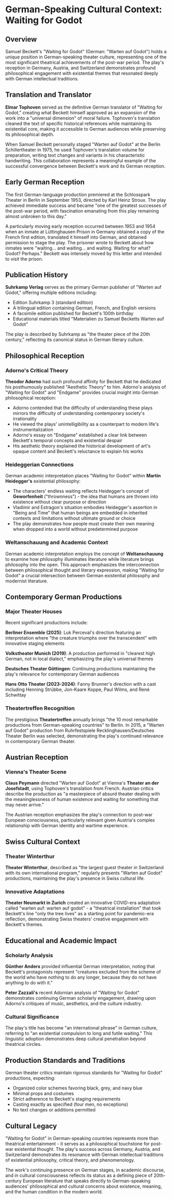 # German-Speaking Cultural Context: Waiting for Godot

## Overview

Samuel Beckett's "Waiting for Godot" (German: "Warten auf Godot") holds a unique position in German-speaking theater culture, representing one of the most significant theatrical achievements of the post-war period. The play's reception in Germany, Austria, and Switzerland demonstrates profound philosophical engagement with existential themes that resonated deeply with German intellectual traditions.

## Translation and Translator

**Elmar Tophoven** served as the definitive German translator of "Waiting for Godot," creating what Beckett himself approved as an expansion of the work into a "universal dimension" of moral failure. Tophoven's translation cleaned the text of specific historical references while maintaining its existential core, making it accessible to German audiences while preserving its philosophical depth.

When Samuel Beckett personally staged "Warten auf Godot" at the Berlin Schillertheater in 1975, he used Tophoven's translation volume for preparation, writing text changes and variants in his characteristic handwriting. This collaboration represents a meaningful example of the successful convergence between Beckett's work and its German reception.

## Early German Reception

The first German-language production premiered at the Schlosspark Theater in Berlin in September 1953, directed by Karl Heinz Stroux. The play achieved immediate success and became "one of the greatest successes of the post-war period, with fascination emanating from this play remaining almost unbroken to this day."

A particularly moving early reception occurred between 1953 and 1954 when an inmate at Lüttinghausen Prison in Germany obtained a copy of the French first edition, translated it himself into German, and obtained permission to stage the play. The prisoner wrote to Beckett about how inmates were "waiting... and waiting... and waiting. Waiting for what? Godot? Perhaps." Beckett was intensely moved by this letter and intended to visit the prison.

## Publication History

**Suhrkamp Verlag** serves as the primary German publisher of "Warten auf Godot," offering multiple editions including:
- Edition Suhrkamp 3 (standard edition)
- A trilingual edition containing German, French, and English versions
- A facsimile edition published for Beckett's 100th birthday
- Educational materials titled "Materialien zu Samuel Becketts Warten auf Godot"

The play is described by Suhrkamp as "the theater piece of the 20th century," reflecting its canonical status in German literary culture.

## Philosophical Reception

### Adorno's Critical Theory

**Theodor Adorno** had such profound affinity for Beckett that he dedicated his posthumously published "Aesthetic Theory" to him. Adorno's analysis of "Waiting for Godot" and "Endgame" provides crucial insight into German philosophical reception:

- Adorno contended that the difficulty of understanding these plays mirrors the difficulty of understanding contemporary society's irrationality
- He viewed the plays' unintelligibility as a counterpart to modern life's instrumentalization
- Adorno's essay on "Endgame" established a clear link between Beckett's temporal concepts and existential despair
- His aesthetic theory explained the historical development of art's opaque content and Beckett's reluctance to explain his works

### Heideggerian Connections

German academic interpretation places "Waiting for Godot" within **Martin Heidegger's** existential philosophy:

- The characters' endless waiting reflects Heidegger's concept of **Geworfenheit** ("thrownness") - the idea that humans are thrown into existence without clear purpose or direction
- Vladimir and Estragon's situation embodies Heidegger's assertion in "Being and Time" that human beings are embedded in inherited contexts and limitations without ultimate ground or choice
- The play demonstrates how people must create their own meaning when dropped into a world without predetermined purpose

### Weltanschauung and Academic Context

German academic interpretation employs the concept of **Weltanschauung** to examine how philosophy illuminates literature while literature brings philosophy into the open. This approach emphasizes the interconnection between philosophical thought and literary expression, making "Waiting for Godot" a crucial intersection between German existential philosophy and modernist literature.

## Contemporary German Productions

### Major Theater Houses

Recent significant productions include:

**Berliner Ensemble (2025)**: Luk Perceval's direction featuring an interpretation where "the creature triumphs over the transcendent" with innovative staging elements

**Volkstheater Munich (2019)**: A production performed in "clearest high German, not in local dialect," emphasizing the play's universal themes

**Deutsches Theater Göttingen**: Continuing productions maintaining the play's relevance for contemporary German audiences

**Hans Otto Theater (2023-2024)**: Fanny Brunner's direction with a cast including Henning Strübbe, Jon-Kaare Koppe, Paul Wilms, and René Schwittay

### Theatertreffen Recognition

The prestigious **Theatertreffen** annually brings "the 10 most remarkable productions from German-speaking countries" to Berlin. In 2015, a "Warten auf Godot" production from Ruhrfestspiele Recklinghausen/Deutsches Theater Berlin was selected, demonstrating the play's continued relevance in contemporary German theater.

## Austrian Reception

### Vienna's Theater Scene

**Claus Peymann** directed "Warten auf Godot" at Vienna's **Theater an der Josefstadt**, using Tophoven's translation from French. Austrian critics describe the production as "a masterpiece of absurd theater dealing with the meaninglessness of human existence and waiting for something that may never arrive."

The Austrian reception emphasizes the play's connection to post-war European consciousness, particularly relevant given Austria's complex relationship with German identity and wartime experience.

## Swiss Cultural Context

### Theater Winterthur

**Theater Winterthur**, described as "the largest guest theater in Switzerland with its own international program," regularly presents "Warten auf Godot" productions, maintaining the play's presence in Swiss cultural life.

### Innovative Adaptations

**Theater Neumarkt in Zurich** created an innovative COVID-era adaptation called "warten auf: warten auf godot" - a "theatrical installation" that took Beckett's line "only the tree lives" as a starting point for pandemic-era reflection, demonstrating Swiss theaters' creative engagement with Beckett's themes.

## Educational and Academic Impact

### Scholarly Analysis

**Günther Anders** provided influential German interpretation, noting that Beckett's protagonists represent "creatures excluded from the scheme of the world who have nothing to do any longer, because they do not have anything to do with it."

**Peter Zazzali's** recent Adornian analysis of "Waiting for Godot" demonstrates continuing German scholarly engagement, drawing upon Adorno's critiques of music, aesthetics, and the culture industry.

### Cultural Significance

The play's title has become "an international phrase" in German culture, referring to "an existential compulsion to long and futile waiting." This linguistic adoption demonstrates deep cultural penetration beyond theatrical circles.

## Production Standards and Traditions

German theater critics maintain rigorous standards for "Waiting for Godot" productions, expecting:
- Organized color schemes favoring black, grey, and navy blue
- Minimal props and costumes
- Strict adherence to Beckett's staging requirements
- Casting exactly as specified (four men, no exceptions)
- No text changes or additions permitted

## Cultural Legacy

"Waiting for Godot" in German-speaking countries represents more than theatrical entertainment - it serves as a philosophical touchstone for post-war existential thought. The play's success across Germany, Austria, and Switzerland demonstrates its resonance with German intellectual traditions of existential philosophy, critical theory, and phenomenology.

The work's continuing presence on German stages, in academic discourse, and in cultural consciousness reflects its status as a defining piece of 20th-century European literature that speaks directly to German-speaking audiences' philosophical and cultural concerns about existence, meaning, and the human condition in the modern world.